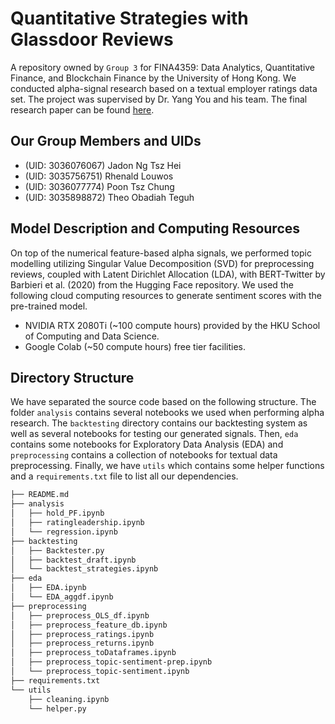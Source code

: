# Quantitative Strategies with Glassdoor Reviews

A repository owned by `Group 3` for FINA4359: Data Analytics, Quantitative Finance, and Blockchain Finance by the University of Hong Kong. We conducted alpha-signal research based on a textual employer ratings data set.
The project was supervised by Dr. Yang You and his team. The final research paper can be found [here](https://theoobadiahteguh.net/assets/glassdoor.pdf).
## Our Group Members and UIDs

- (UID: 3036076067) Jadon Ng Tsz Hei
- (UID: 3035756751) Rhenald Louwos
- (UID: 3036077774) Poon Tsz Chung
- (UID: 3035898872) Theo Obadiah Teguh

## Model Description and Computing Resources

On top of the numerical feature-based alpha signals, we performed topic modelling utilizing Singular Value Decomposition (SVD) for preprocessing reviews, coupled with Latent Dirichlet Allocation (LDA), with BERT-Twitter by Barbieri et al. (2020) from the Hugging Face repository. We used the following cloud computing resources to generate sentiment scores with the pre-trained model.

- NVIDIA RTX 2080Ti (~100 compute hours) provided by the HKU School of Computing and Data Science.
- Google Colab (~50 compute hours) free tier facilities.

## Directory Structure
We have separated the source code based on the following structure. The folder `analysis` contains several notebooks we used when performing alpha research. The `backtesting` directory contains our backtesting system as well as several notebooks for testing our generated signals. Then, `eda` contains some notebooks for Exploratory Data Analysis (EDA) and `preprocessing` contains a collection of notebooks for textual data preprocessing. Finally, we have `utils` which contains some helper functions and a `requirements.txt` file to list all our dependencies.

```bash
├── README.md
├── analysis
│   ├── hold_PF.ipynb
│   ├── ratingleadership.ipynb
│   └── regression.ipynb
├── backtesting
│   ├── Backtester.py
│   ├── backtest_draft.ipynb
│   └── backtest_strategies.ipynb
├── eda
│   ├── EDA.ipynb
│   └── EDA_aggdf.ipynb
├── preprocessing
│   ├── preprocess_OLS_df.ipynb
│   ├── preprocess_feature_db.ipynb
│   ├── preprocess_ratings.ipynb
│   ├── preprocess_returns.ipynb
│   ├── preprocess_toDataframes.ipynb
│   ├── preprocess_topic-sentiment-prep.ipynb
│   └── preprocess_topic-sentiment.ipynb
├── requirements.txt
└── utils
    ├── cleaning.ipynb
    └── helper.py
```

